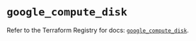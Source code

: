 # `google_compute_disk`

Refer to the Terraform Registry for docs: [`google_compute_disk`](https://registry.terraform.io/providers/hashicorp/google-beta/6.39.0/docs/resources/google_compute_disk).
